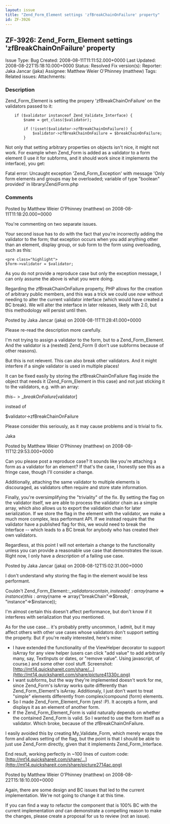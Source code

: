 ```yaml
---
layout: issue
title: "Zend_Form_Element settings 'zfBreakChainOnFailure' property"
id: ZF-3926
---
```


ZF-3926: Zend\_Form\_Element settings 'zfBreakChainOnFailure' property
----------------------------------------------------------------------

 Issue Type: Bug Created: 2008-08-11T11:11:52.000+0000 Last Updated: 2008-08-22T15:18:10.000+0000 Status: Resolved Fix version(s): 
 Reporter:  Jaka Jancar (jaka)  Assignee:  Matthew Weier O'Phinney (matthew)  Tags: 
 Related issues: 
 Attachments: 
### Description

Zend\_Form\_Element is setting the propery 'zfBreakChainOnFailure' on the validators passed to it:

 
        if ($validator instanceof Zend_Validate_Interface) {
            $name = get_class($validator);
    
            if (!isset($validator->zfBreakChainOnFailure)) {
                $validator->zfBreakChainOnFailure = $breakChainOnFailure;
            }


Not only that setting arbitrary properties on objects isn't nice, it might not work. For example when Zend\_Form is added as a validator to a form element (I use it for subforms, and it should work since it implements the interface), you get:

Fatal error: Uncaught exception 'Zend\_Form\_Exception' with message 'Only form elements and groups may be overloaded; variable of type "boolean" provided' in library/Zend/Form.php

 

 

### Comments

Posted by Matthew Weier O'Phinney (matthew) on 2008-08-11T11:18:20.000+0000

You're commenting on two separate issues.

Your second issue has to do with the fact that you're incorrectly adding the validator to the form; that exception occurs when you add anything other than an element, display group, or sub form to the form using overloading, such as this:

 
    <pre class="highlight">
    $form->validator = $validator;


As you do not provide a reproduce case but only the exception message, I can only assume the above is what you were doing.

Regarding the zfBreakChainOnFailure property, PHP allows for the creation of arbitrary public members, and this was a trick we could use _now_ without needing to alter the current validator interface (which would have created a BC break). We will alter the interface in later releases, likely with 2.0, but this methodology will persist until then.

 

 

Posted by Jaka Jancar (jaka) on 2008-08-11T11:28:41.000+0000

Please re-read the description more carefully.

I'm not trying to assign a validator to the form, but to a Zend\_Form\_Element. And the validator is a (nested) Zend\_Form (I don't use subforms because of other reasons).

But this is not relevent. This can also break other validators. And it might interfere if a single validator is used in multiple places!

It can be fixed easily by storing the zfBreakChainOnFailure flag inside the object that needs it (Zend\_Form\_Element in this case) and not just sticking it to the validators, e.g. with an array:

$this->\_breakOnFailure[$validator]

instead of

$validator->zfBreakChainOnFailure

Please consider this seriously, as it may cause problems and is trivial to fix.

Jaka

 

 

Posted by Matthew Weier O'Phinney (matthew) on 2008-08-11T12:29:53.000+0000

Can you please post a reproduce case? It sounds like you're attaching a form as a validator for an element? If that's the case, I honestly see this as a fringe case, though I'll consider a change.

Additionally, attaching the same validator to multiple elements is discouraged, as validators often require and store state information.

Finally, you're oversimplifying the "triviality" of the fix. By setting the flag on the validator itself, we are able to process the validator chain as a simple array, which also allows us to export the validation chain for later serialization. If we store the flag in the element with the validator, we make a much more complex, less performant API. If we instead require that the validator have a published flag for this, we would need to break the Interface -- which leads to a BC break for anybody who has created their own validators.

Regardless, at this point I will not entertain a change to the functionality unless you can provide a reasonable use case that demonstrates the issue. Right now, I only have a _description_ of a failing use case.

 

 

Posted by Jaka Jancar (jaka) on 2008-08-12T15:02:31.000+0000

I don't understand why storing the flag in the element would be less performant.

Couldn't Zend\_Form\_Element::$\_validators contain, instead of: array($name => $instance) this: array($name => array("breakChain"=>$break, "instance"=>$instance));

I'm almost certain this doesn't affect performance, but don't know if it interferes with serialization that you mentioned.

As for the use case... it's probably pretty uncommon, I admit, but it may affect others with other use cases whose validators don't support setting the property. But if you're really interested, here's mine:

- I have extended the functionality of the ViewHelper decorator to support isArray for any view helper (users can click "add value" to add arbitrarily many, say, TextInputs or dates, or "remove value". Using javascript, of course.) and some other cool stuff. Screenshot: [http://mt14.quickshareit.com/share/…](http://mt14.quickshareit.com/share/picture41330c.png)
- I want subforms, but the way they're implemented doesn't work for me, since Zend\_Form's isArray works quite differently than Zend\_Form\_Element's isArray. Additionaly, I just don't want to treat "simple" elements differently from complex/compound (form) elements.
- So I made Zend\_Form\_Element\_Form (yes! :P). It accepts a form, and displays it as an element of another form.
- If the Zend\_Form\_Element\_Form is valid naturally depends on whether the contained Zend\_Form is valid. So I wanted to use the form itself as a validator. Which broke, because of the zfBreakChainOnFailure.

I easily avoided this by creating My\_Validate\_Form, which merely wraps the form and allows setting of the flag, but the point is that I should be able to just use Zend\_Form directly, given that it implements Zend\_Form\_Interface.

End result, working perfectly in ~100 lines of custom code: [http://mt14.quickshareit.com/share/…](http://mt14.quickshareit.com/share/picture2714ac.png)

 

 

Posted by Matthew Weier O'Phinney (matthew) on 2008-08-22T15:18:10.000+0000

Again, there are some design and BC issues that led to the current implementation. We're not going to change it at this time.

If you can find a way to refactor the component that is 100% BC with the current implementation _and_ can demonstrate a compelling reason to make the changes, please create a proposal for us to review (not an issue).

 

 